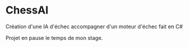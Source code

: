 # ChessAI

Création d'une IA d'échec accompagner d'un moteur d'échec fait en C#

Projet en pause le temps de mon stage.
